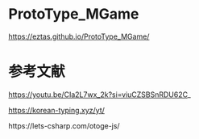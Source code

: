 # ProtoType_MGame

https://eztas.github.io/ProtoType_MGame/

# 参考文献

https://youtu.be/CIa2L7wx_2k?si=viuCZSBSnRDU62C_

https://korean-typing.xyz/yt/

<p>https://lets-csharp.com/otoge-js/</p>
